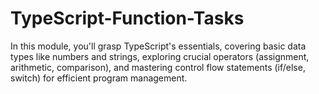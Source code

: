 # TypeScript-Function-Tasks
 In this module, you'll grasp TypeScript's essentials, covering basic data types like numbers and strings, exploring crucial operators (assignment, arithmetic, comparison), and mastering control flow statements (if/else, switch) for efficient program management.

